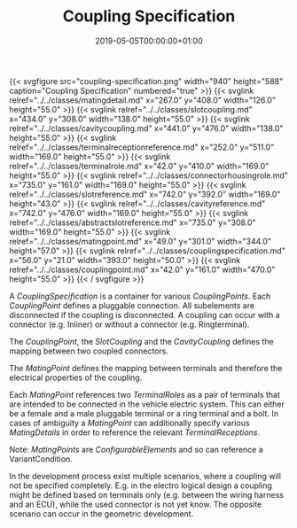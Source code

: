 ﻿---
title: Coupling Specification
toc: false
type: specs
date: "2019-05-05T00:00:00+01:00"
draft: false
menu:
  vec120:
    identifier: connectivity/coupling-specification    
    parent: connectivity
    weight: 1006006 

# Prev/next pager order (if `docs_section_pager` enabled in `params.toml`)
weight: 1006006
---
{{< svgfigure src="coupling-specification.png" width="940" height="588" caption="Coupling Specification" numbered="true" >}}
  {{< svglink relref="../../classes/matingdetail.md" x="267.0" y="408.0" width="126.0" height="55.0" >}}
  {{< svglink relref="../../classes/slotcoupling.md" x="434.0" y="308.0" width="138.0" height="55.0" >}}
  {{< svglink relref="../../classes/cavitycoupling.md" x="441.0" y="476.0" width="138.0" height="55.0" >}}
  {{< svglink relref="../../classes/terminalreceptionreference.md" x="252.0" y="511.0" width="169.0" height="55.0" >}}
  {{< svglink relref="../../classes/terminalrole.md" x="42.0" y="410.0" width="169.0" height="55.0" >}}
  {{< svglink relref="../../classes/connectorhousingrole.md" x="735.0" y="161.0" width="169.0" height="55.0" >}}
  {{< svglink relref="../../classes/slotreference.md" x="742.0" y="392.0" width="169.0" height="43.0" >}}
  {{< svglink relref="../../classes/cavityreference.md" x="742.0" y="476.0" width="169.0" height="55.0" >}}
  {{< svglink relref="../../classes/abstractslotreference.md" x="735.0" y="308.0" width="169.0" height="55.0" >}}
  {{< svglink relref="../../classes/matingpoint.md" x="49.0" y="301.0" width="344.0" height="57.0" >}}
  {{< svglink relref="../../classes/couplingspecification.md" x="56.0" y="21.0" width="393.0" height="50.0" >}}
  {{< svglink relref="../../classes/couplingpoint.md" x="42.0" y="161.0" width="470.0" height="55.0" >}}
{{< / svgfigure >}}
<html>   <head>     </head>   <body>     <p> A <i>CouplingSpecification</i> is a container for various <i>CouplingPoints</i>. Each <i>CouplingPoint</i> defines a pluggable connection. All subelements are disconnected if the coupling is disconnected. A coupling can occur with a connector (e.g. Inliner) or without a connector (e.g. Ringterminal).     </p>      <p> The <i>CouplingPoint</i>, the <i>SlotCoupling</i> and the <i>CavityCoupling</i> defines the mapping between two coupled connectors.     </p>      <p> The <i>MatingPoint</i> defines the mapping between terminals and therefore the electrical properties of the coupling.     </p>      <p> Each <i>MatingPoint</i> references two <i>TerminalRoles</i> as a pair of terminals that are intended to be connected in the vehicle electric system. This can either be a female and a male pluggable terminal or a ring terminal and a bolt. In cases of ambiguity a <i>MatingPoint</i> can additionally specify various <i>MatingDetails</i> in order to reference the relevant <i>TerminalReceptions</i>.     </p>      <p> Note: <i>MatingPoints</i> are <i>ConfigurableElements</i> and so can reference a VariantCondition.     </p>      <p> In the development process exist multiple scenarios, where a coupling will not be specified completely. E.g. in the electro logical design a coupling might be defined based on terminals only (e.g. between the wiring harness and an ECU), while the used connector is not yet know. The opposite scenario can occur in the geometric development.       </p>    </body> </html> 
